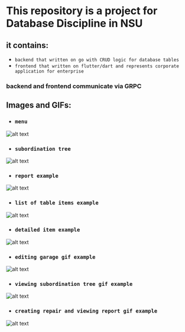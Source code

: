 # This repository is a project for Database Discipline in NSU

## it contains: 
- ```backend that written on go with CRUD logic for database tables```
- ```frontend that written on flutter/dart and represents corporate application for enterprise```

### backend and frontend communicate via GRPC

## Images and GIFs:
- ### ```menu```
![alt text](/images/menu.png)

- ### ``subordination tree``
![alt text](/images/tree.png)

- ### ``report example``
![alt text](/images/mileage_report.png)

- ### ``list of table items example``
![alt text](/images/transport_op_screen.png)

- ### ``detailed item example``
![alt text](/images/detailed_repair_screen.png)

- ### ``editing garage gif example``
![alt text](/images/garage_example.gif)

- ### ``viewing subordination tree gif example``
![alt text](/images/sub_tree.gif)

- ### ``creating repair and viewing report gif example``
![alt text](/images/repairs.gif)